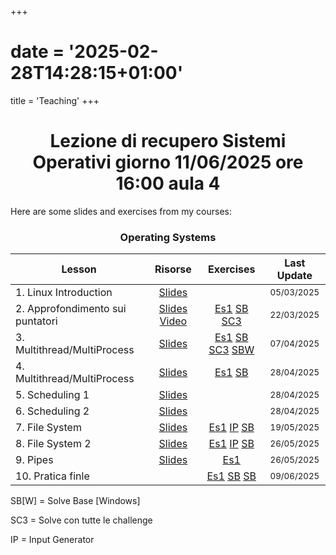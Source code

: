 +++
# date = '2025-02-28T14:28:15+01:00'
title = 'Teaching'
+++

<style>
table {
  width: 100%;
}
</style>

<center> <h1> Lezione di recupero Sistemi Operativi giorno 11/06/2025 ore 16:00 aula 4 </h3> </center>

Here are some slides and exercises from my courses:

<center> <h3> Operating Systems </h3> </center>

| Lesson                | Risorse                              | Exercises | Last Update   |
| ------                | :------:                            | :---------: | :-----------: |
| 1. Linux Introduction | [Slides](/slides/SO_introduzione_linux.pdf)   |           | <small>05/03/2025</small>    |
| 2. Approfondimento sui puntatori | [Slides](/slides/SO_approfindimento_sui_puntatori.pdf) [Video](https://youtu.be/SvvH7s2yYn0?feature=shared)   | [Es1](/exercises/assignments/esercizio_puntatori.pdf)  [SB](/exercises/solutions/SO_esercizio_puntatori_base.c) [SC3](/exercises/solutions/SO_esercizio_puntatori_c3.c) | <small>22/03/2025</small>    |
| 3. Multithread/MultiProcess | [Slides](/slides/SO_tutoraggio_multi_process.pdf) | [Es1](/exercises/assignments/SO_esercizio_thread_1.pdf)  [SB](/exercises/solutions/SO_esercizio_thread_1_base.c) [SC3](/exercises/solutions/SO_esercizio_thread_1_c3.c) [SBW](/exercises/solutions/SO_esercizio_thread_1_win.c) | <small>07/04/2025</small>    |
| 4. Multithread/MultiProcess | [Slides](/slides/SO_tutoraggio_multi_process_2.pdf) | [Es1](/exercises/assignments/SO_esercizio_thread_2.pdf) [SB](/exercises/solutions/SO_esercizio_thread_2_base.c)| <small>28/04/2025</small>    |
| 5. Scheduling 1 | [Slides](/slides/SO_tutoraggio_scheduling_1.pdf) | | <small>28/04/2025</small>    |
| 6. Scheduling 2 | [Slides](/slides/SO_tutoraggio_scheduling_2.pdf) | | <small>28/04/2025</small>    |
| 7. File System | [Slides](/slides/SO_file_system_1.pdf) | [Es1](/exercises/assignments/SO_esercizio_file_system_1.pdf) [IP](/exercises/input_gen/input_gen_1.py) [SB](/exercises/solutions/SO_esercizio_file_system_1.c) |  <small>19/05/2025</small>   |
| 8. File System 2 | [Slides](/slides/SO_file_system_2.pdf) | [Es1](/exercises/assignments/SO_esercizio_file_system_2.pdf) [IP](/exercises/input_gen/input_gen_2.py) [SB](/exercises/solutions/SO_esercizio_file_system_2.c) | <small>26/05/2025</small>    |
| 9. Pipes | [Slides](/slides/SO_pipes_1.pdf) | [Es1](/exercises/assignments/SO_pipes_1.pdf) | <small>26/05/2025</small>    |
| 10. Pratica finle | | [Es1](/exercises/assignments/SO_final_1.pdf) [SB](/exercises/solutions/SO_esame_23_02_2023.c) [SB](/exercises/solutions/SO_esame_22_09_2022.c)| <small>09/06/2025</small>    |


SB[W] = Solve Base [Windows]

SC3 = Solve con tutte le challenge

IP = Input Generator
